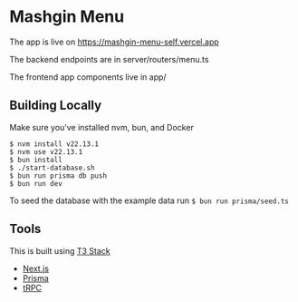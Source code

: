 # Mashgin Menu

The app is live on https://mashgin-menu-self.vercel.app

The backend endpoints are in server/routers/menu.ts

The frontend app components live in app/

## Building Locally

Make sure you've installed nvm, bun, and Docker

```
$ nvm install v22.13.1
$ nvm use v22.13.1
$ bun install
$ ./start-database.sh
$ bun run prisma db push
$ bun run dev
```

To seed the database with the example data run `$ bun run prisma/seed.ts`

## Tools

This is built using [T3 Stack](https://create.t3.gg/)

- [Next.js](https://nextjs.org)
- [Prisma](https://prisma.io)
- [tRPC](https://trpc.io)

